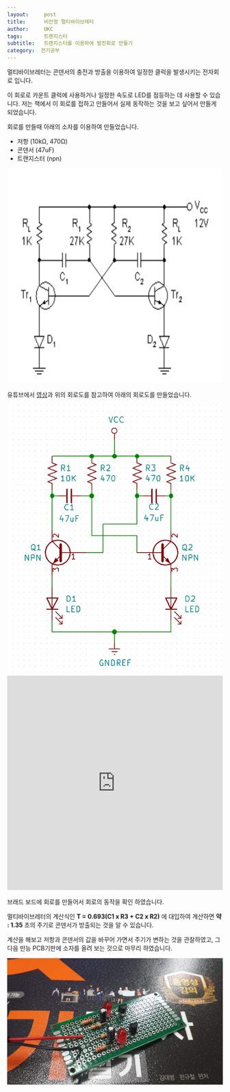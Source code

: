 ```yaml
---
layout:     post
title:      비안정 멀티바이브레터
author:     UKC
tags: 		트랜지스터
subtitle:  	트랜지스터를 이용하여 발진회로 만들기
category:  전기공부
---
```


멀티바이브레터는 콘덴서의 충전과 방출을 이용하여 일정한 클럭을 발생시키는 전자회로 입니다.

이 회로로 카운트 클럭에 사용하거나 일정한 속도로 LED를 점등하는 데 사용할 수 있습니다. 저는 책에서 이 회로를 접하고 만들어서 실제 동작하는 것을 보고 싶어서 만들게 되었습니다.

회로를 만들때 아래의 소자를 이용하여 만들었습니다.

* 저항 (10kΩ, 470Ω)
* 콘덴서 (47uF)
* 트랜지스터 (npn)

<img src="/img/2019_01_03/TR.png" width="800" height="500" />

유튜브에서 [영상](https://www.youtube.com/watch?v=hpJsVJSqBL8)과 위의 회로도를 참고하여 아래의 회로도를 만들었습니다.

<img src="/img/2019_01_03/UKC_TR.png" />

<embed src="https://youtu.be/fdEE3sf8ayk/" height="500px" width="100%">

브래드 보드에 회로를 만들어서 회로의 동작을 확인 하였습니다. 

멀티바이브레터의 계산식인 __T = 0.693(C1 x R3 + C2 x R2)__ 에 대입하여 계산하면 __약 : 1.35__ 초의 주기로 콘덴서가 방출되는 것을 알 수 있습니다.

계산을 해보고 저항과 콘덴서의 값을 바꾸어 가면서 주기가 변하는 것을 관찰하였고, 그 다음 만능 PCB기판에 소자를 올려 보는 것으로 마무리 하였습니다.

![만능기판](/img/2019_01_03/TR.jpg)

